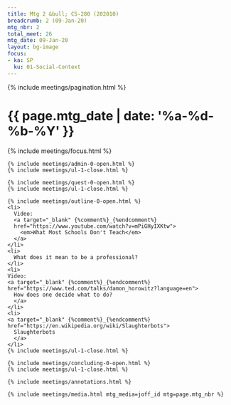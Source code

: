 ```yaml
---
title: Mtg 2 &bull; CS-280 (202010)
breadcrumb: 2 (09-Jan-20)
mtg_nbr: 2
total_meet: 26
mtg_date: 09-Jan-20
layout: bg-image
focus:
- ka: SP
  ku: 01-Social-Context
---
```

{% include meetings/pagination.html %}
<div class="card">
  <h1 class="text-center card-header lightcthru">
    {{ page.mtg_date | date: '%a-%d-%b-%Y' }}
  </h1>
  <div class="card-body">
    {% include meetings/focus.html %}

    {% include meetings/admin-0-open.html %}
    {% include meetings/ul-1-close.html %}

    {% include meetings/quest-0-open.html %}
    {% include meetings/ul-1-close.html %}

    {% include meetings/outline-0-open.html %}
    <li>
      Video:
      <a target="_blank" {%comment%}_{%endcomment%}
      href="https://www.youtube.com/watch?v=mPiGHyIXKtw">
        <em>What Most Schools Don't Teach</em>
      </a>
    </li>
    <li>
      What does it mean to be a professional?
    </li>
    <li>
    Video:
    <a target="_blank" {%comment%}_{%endcomment%}
    href="https://www.ted.com/talks/damon_horowitz?language=en">
      How does one decide what to do?
      </a>
    </li>
    <li>
    <a target="_blank" {%comment%}_{%endcomment%}
    href="https://en.wikipedia.org/wiki/Slaughterbots">
      Slaughterbots
      </a>
    </li>
    {% include meetings/ul-1-close.html %}

    {% include meetings/concluding-0-open.html %}
    {% include meetings/ul-1-close.html %}

    {% include meetings/annotations.html %}

    {% include meetings/media.html mtg_media=joff_id mtg=page.mtg_nbr %}
  </div>
</div>
